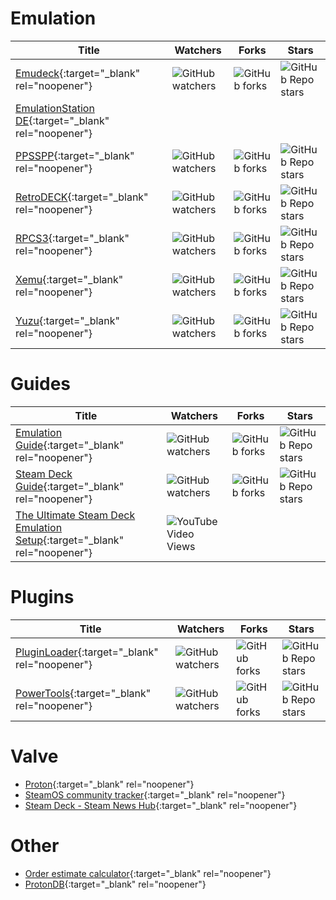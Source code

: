 
# Emulation

Title | Watchers | Forks | Stars
----- | -------- | ----- | -----
[Emudeck](https://github.com/dragoonDorise/EmuDeck){:target="_blank" rel="noopener"} | ![GitHub watchers](https://img.shields.io/github/watchers/dragoonDorise/EmuDeck) | ![GitHub forks](https://img.shields.io/github/forks/dragoonDorise/EmuDeck?style=social) | ![GitHub Repo stars](https://img.shields.io/github/stars/dragoonDorise/EmuDeck?style=social)
[EmulationStation DE](https://gitlab.com/es-de/emulationstation-de){:target="_blank" rel="noopener"} | | |
[PPSSPP](https://github.com/hrydgard/ppsspp){:target="_blank" rel="noopener"} | ![GitHub watchers](https://img.shields.io/github/watchers/hrydgard/ppsspp) | ![GitHub forks](https://img.shields.io/github/forks/hrydgard/ppsspp?style=social) | ![GitHub Repo stars](https://img.shields.io/github/stars/hrydgard/ppsspp?style=social)
[RetroDECK](https://github.com/XargonWan/RetroDECK){:target="_blank" rel="noopener"} | ![GitHub watchers](https://img.shields.io/github/watchers/XargonWan/RetroDECK) | ![GitHub forks](https://img.shields.io/github/forks/XargonWan/RetroDECK?style=social) | ![GitHub Repo stars](https://img.shields.io/github/stars/XargonWan/RetroDECK?style=social)
[RPCS3](https://github.com/RPCS3/rpcs3){:target="_blank" rel="noopener"} | ![GitHub watchers](https://img.shields.io/github/watchers/RPCS3/rpcs3) | ![GitHub forks](https://img.shields.io/github/forks/RPCS3/rpcs3?style=social) | ![GitHub Repo stars](https://img.shields.io/github/stars/RPCS3/rpcs3?style=social)
[Xemu](https://github.com/mborgerson/xemu){:target="_blank" rel="noopener"} | ![GitHub watchers](https://img.shields.io/github/watchers/mborgerson/xemu) | ![GitHub forks](https://img.shields.io/github/forks/mborgerson/xemu?style=social) | ![GitHub Repo stars](https://img.shields.io/github/stars/mborgerson/xemu?style=social)
[Yuzu](https://github.com/yuzu-emu/yuzu){:target="_blank" rel="noopener"} | ![GitHub watchers](https://img.shields.io/github/watchers/yuzu-emu/yuzu) | ![GitHub forks](https://img.shields.io/github/forks/yuzu-emu/yuzu?style=social) | ![GitHub Repo stars](https://img.shields.io/github/stars/yuzu-emu/yuzu?style=social)

# Guides

Title | Watchers | Forks | Stars
----- | -------- | ----- | -----
[Emulation Guide](https://github.com/nchristopher/steamdeck-emulation){:target="_blank" rel="noopener"} | ![GitHub watchers](https://img.shields.io/github/watchers/nchristopher/steamdeck-emulation) | ![GitHub forks](https://img.shields.io/github/forks/nchristopher/steamdeck-emulation?style=social) | ![GitHub Repo stars](https://img.shields.io/github/stars/nchristopher/steamdeck-emulation?style=social)
[Steam Deck Guide](https://github.com/mikeroyal/Steam-Deck-Guide){:target="_blank" rel="noopener"} | ![GitHub watchers](https://img.shields.io/github/watchers/mikeroyal/Steam-Deck-Guide) | ![GitHub forks](https://img.shields.io/github/forks/mikeroyal/Steam-Deck-Guide?style=social) | ![GitHub Repo stars](https://img.shields.io/github/stars/mikeroyal/Steam-Deck-Guide?style=social)
[The Ultimate Steam Deck Emulation Setup](https://www.youtube.com/watch?v=ylErPAL2cj0){:target="_blank" rel="noopener"} | ![YouTube Video Views](https://img.shields.io/youtube/views/ylErPAL2cj0?style=social) | |

# Plugins

Title | Watchers | Forks | Stars
----- | -------- | ----- | -----
[PluginLoader](https://github.com/SteamDeckHomebrew/PluginLoader){:target="_blank" rel="noopener"} | ![GitHub watchers](https://img.shields.io/github/watchers/SteamDeckHomebrew/PluginLoader) | ![GitHub forks](https://img.shields.io/github/forks/SteamDeckHomebrew/PluginLoader?style=social) | ![GitHub Repo stars](https://img.shields.io/github/stars/SteamDeckHomebrew/PluginLoader?style=social)
[PowerTools](https://github.com/NGnius/PowerTools){:target="_blank" rel="noopener"} | ![GitHub watchers](https://img.shields.io/github/watchers/NGnius/PowerTools) | ![GitHub forks](https://img.shields.io/github/forks/NGnius/PowerTools?style=social) | ![GitHub Repo stars](https://img.shields.io/github/stars/NGnius/PowerTools?style=social)

# Valve
* [Proton](https://github.com/ValveSoftware/Proton){:target="_blank" rel="noopener"}
* [SteamOS community tracker](https://github.com/ValveSoftware/SteamOS){:target="_blank" rel="noopener"}
* [Steam Deck - Steam News Hub](https://store.steampowered.com/news/app/1675200){:target="_blank" rel="noopener"}

# Other
* [Order estimate calculator](https://github.com/MooNag/steam-deck-calculator){:target="_blank" rel="noopener"}
* [ProtonDB](https://www.protondb.com/){:target="_blank" rel="noopener"}
